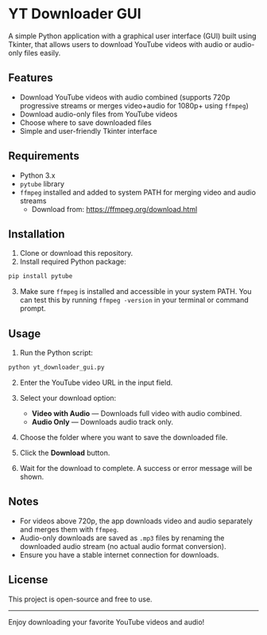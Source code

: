
# YT Downloader GUI

A simple Python application with a graphical user interface (GUI) built using Tkinter, that allows users to download YouTube videos with audio or audio-only files easily.

## Features

- Download YouTube videos with audio combined (supports 720p progressive streams or merges video+audio for 1080p+ using `ffmpeg`)  
- Download audio-only files from YouTube videos  
- Choose where to save downloaded files  
- Simple and user-friendly Tkinter interface

## Requirements

- Python 3.x  
- `pytube` library  
- `ffmpeg` installed and added to system PATH for merging video and audio streams  
  - Download from: https://ffmpeg.org/download.html

## Installation

1. Clone or download this repository.  
2. Install required Python package:

```bash
pip install pytube
````

3. Make sure `ffmpeg` is installed and accessible in your system PATH.
   You can test this by running `ffmpeg -version` in your terminal or command prompt.

## Usage

1. Run the Python script:

```bash
python yt_downloader_gui.py
```

2. Enter the YouTube video URL in the input field.
3. Select your download option:

   * **Video with Audio** — Downloads full video with audio combined.
   * **Audio Only** — Downloads audio track only.
4. Choose the folder where you want to save the downloaded file.
5. Click the **Download** button.
6. Wait for the download to complete. A success or error message will be shown.

## Notes

* For videos above 720p, the app downloads video and audio separately and merges them with `ffmpeg`.
* Audio-only downloads are saved as `.mp3` files by renaming the downloaded audio stream (no actual audio format conversion).
* Ensure you have a stable internet connection for downloads.

## License

This project is open-source and free to use.

---

Enjoy downloading your favorite YouTube videos and audio!

